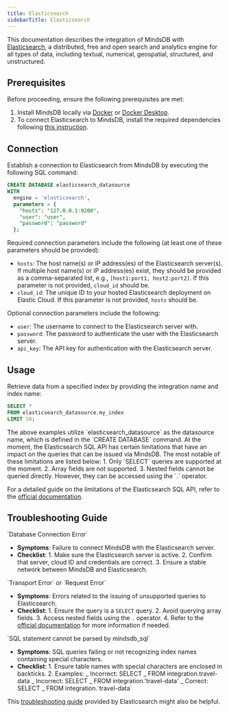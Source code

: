 ```yaml
---
title: Elasticsearch
sidebarTitle: Elasticsearch
---
```


This documentation describes the integration of MindsDB with [Elasticsearch](https://www.elastic.co/what-is/elasticsearch), a distributed, free and open search and analytics engine for all types of data, including textual, numerical, geospatial, structured, and unstructured.

## Prerequisites

Before proceeding, ensure the following prerequisites are met:

1. Install MindsDB locally via [Docker](/setup/self-hosted/docker) or [Docker Desktop](/setup/self-hosted/docker-desktop).
2. To connect Elasticsearch to MindsDB, install the required dependencies following [this instruction](/setup/self-hosted/docker#install-dependencies).

## Connection

Establish a connection to Elasticsearch from MindsDB by executing the following SQL command:

```sql
CREATE DATABASE elasticsearch_datasource
WITH
  engine = 'elasticsearch',
  parameters = {
    "hosts": "127.0.0.1:9200",
    "user": "user",
    "password": "password"
  };
```

Required connection parameters include the following (at least one of these parameters should be provided):

- `hosts`: The host name(s) or IP address(es) of the Elasticsearch server(s). If multiple host name(s) or IP address(es) exist, they should be provided as a comma-separated list, e.g., `[host1:port1, host2:port2]`. If this parameter is not provided, `cloud_id` should be.
- `cloud_id`: The unique ID to your hosted Elasticsearch deployment on Elastic Cloud. If this parameter is not provided, `hosts` should be.

Optional connection parameters include the following:

- `user`: The username to connect to the Elasticsearch server with.
- `password`: The password to authenticate the user with the Elasticsearch server.
- `api_key`: The API key for authentication with the Elasticsearch server.

## Usage

Retrieve data from a specified index by providing the integration name and index name:

```sql
SELECT *
FROM elasticsearch_datasource.my_index
LIMIT 10;
```

<Note>
The above examples utilize `elasticsearch_datasource` as the datasource name, which is defined in the `CREATE DATABASE` command.
</Note>

<Tip>
At the moment, the Elasticsearch SQL API has certain limitations that have an impact on the queries that can be issued via MindsDB. The most notable of these limitations are listed below:
1. Only `SELECT` queries are supported at the moment.
2. Array fields are not supported.
3. Nested fields cannot be queried directly. However, they can be accessed using the `.` operator.

For a detailed guide on the limitations of the Elasticsearch SQL API, refer to the [official documentation](https://www.elastic.co/guide/en/elasticsearch/reference/current/sql-limitations.html).
</Tip>

## Troubleshooting Guide

<Warning>
`Database Connection Error`

- **Symptoms**: Failure to connect MindsDB with the Elasticsearch server.
- **Checklist**: 1. Make sure the Elasticsearch server is active. 2. Confirm that server, cloud ID and credentials are correct. 3. Ensure a stable network between MindsDB and Elasticsearch.
  </Warning>

<Warning>
`Transport Error` or `Request Error`

- **Symptoms**: Errors related to the issuing of unsupported queries to Elasticsearch.
- **Checklist**: 1. Ensure the query is a `SELECT` query. 2. Avoid querying array fields. 3. Access nested fields using the `.` operator. 4. Refer to the [official documentation](https://www.elastic.co/guide/en/elasticsearch/reference/current/sql-limitations.html) for more information if needed.
  </Warning>

<Warning>
`SQL statement cannot be parsed by mindsdb_sql`

- **Symptoms**: SQL queries failing or not recognizing index names containing special characters.
- **Checklist**: 1. Ensure table names with special characters are enclosed in backticks. 2. Examples:
  _ Incorrect: SELECT _ FROM integration.travel-data
  _ Incorrect: SELECT _ FROM integration.'travel-data'
  _ Correct: SELECT _ FROM integration.\`travel-data\`
  </Warning>

This [troubleshooting guide](https://www.elastic.co/guide/en/elasticsearch/reference/current/troubleshooting.html) provided by Elasticsearch might also be helpful.
